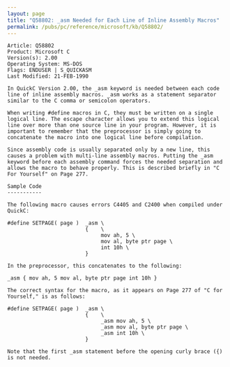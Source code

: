 ```yaml
---
layout: page
title: "Q58802: _asm Needed for Each Line of Inline Assembly Macros"
permalink: /pubs/pc/reference/microsoft/kb/Q58802/
---
```


	Article: Q58802
	Product: Microsoft C
	Version(s): 2.00
	Operating System: MS-DOS
	Flags: ENDUSER | S_QUICKASM
	Last Modified: 21-FEB-1990
	
	In QuickC Version 2.00, the _asm keyword is needed between each code
	line of inline assembly macros. _asm works as a statement separator
	similar to the C comma or semicolon operators.
	
	When writing #define macros in C, they must be written on a single
	logical line. The escape character allows you to extend this logical
	line over more than one source line in your program. However, it is
	important to remember that the preprocessor is simply going to
	concatenate the macro into one logical line before compilation.
	
	Since assembly code is usually separated only by a new line, this
	causes a problem with multi-line assembly macros. Putting the _asm
	keyword before each assembly command forces the needed separation and
	allows the macro to behave properly. This is described briefly in "C
	For Yourself" on Page 277.
	
	Sample Code
	-----------
	
	The following macro causes errors C4405 and C2400 when compiled under
	QuickC:
	
	#define SETPAGE( page )  _asm \
	                         {    \
	                              mov ah, 5 \
	                              mov al, byte ptr page \
	                              int 10h \
	                         }
	
	In the preprocessor, this concatenates to the following:
	
	_asm { mov ah, 5 mov al, byte ptr page int 10h }
	
	The correct syntax for the macro, as it appears on Page 277 of "C for
	Yourself," is as follows:
	
	#define SETPAGE( page )  _asm \
	                         {    \
	                              _asm mov ah, 5 \
	                              _asm mov al, byte ptr page \
	                              _asm int 10h \
	                         }
	
	Note that the first _asm statement before the opening curly brace ({)
	is not needed.
